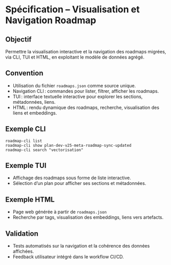 # Spécification – Visualisation et Navigation Roadmap

## Objectif

Permettre la visualisation interactive et la navigation des roadmaps migrées, via CLI, TUI et HTML, en exploitant le modèle de données agrégé.

## Convention

- Utilisation du fichier `roadmaps.json` comme source unique.
- Navigation CLI : commandes pour lister, filtrer, afficher les roadmaps.
- TUI : interface textuelle interactive pour explorer les sections, métadonnées, liens.
- HTML : rendu dynamique des roadmaps, recherche, visualisation des liens et embeddings.

## Exemple CLI

```
roadmap-cli list
roadmap-cli show plan-dev-v25-meta-roadmap-sync-updated
roadmap-cli search "vectorisation"
```

## Exemple TUI

- Affichage des roadmaps sous forme de liste interactive.
- Sélection d’un plan pour afficher ses sections et métadonnées.

## Exemple HTML

- Page web générée à partir de `roadmaps.json`
- Recherche par tags, visualisation des embeddings, liens vers artefacts.

## Validation

- Tests automatisés sur la navigation et la cohérence des données affichées.
- Feedback utilisateur intégré dans le workflow CI/CD.
